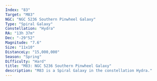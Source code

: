 ```yaml
---
Index: "83"
Target: "M83"
NGC: "NGC 5236 Southern Pinwheel Galaxy"
Type: "Spiral Galaxy"
Constellation: "Hydra"
RA: "13h 37m"
Dec: "-29°52"
Magnitude: "7.6"
Size: "11x10"
DistanceLy: "15,000,000"
Season: "Spring"
Difficulty: "Hard"
title: "M83: NGC 5236 Southern Pinwheel Galaxy"
description: "M83 is a Spiral Galaxy in the constellation Hydra."
---
```

